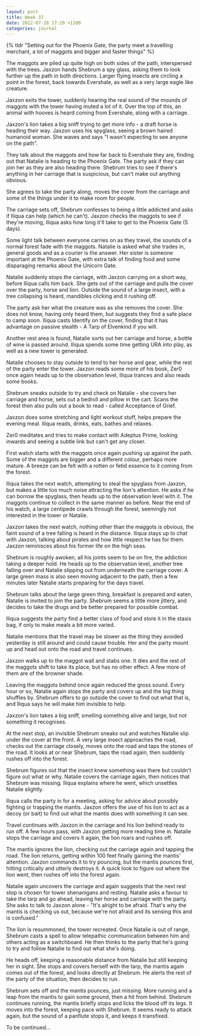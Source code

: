 ```yaml
---
layout: post
title: Week 37
date: 2022-07-28 17:29 +1200
categories: journal
---
```

{% tldr "Setting out for the Phoenix Gate, the party meet a travelling merchant, a lot of maggots and bigger and faster things" %}

The maggots are piled up quite high on both sides of the path, interspersed with the trees. Jaxzon hands Shebrum a spy glass, asking them to look further up the path in both directions. Larger flying insects are circling a point in the forest, back towards Evershale, as well as a very large eagle like creature.

Jaxzon exits the tower, suddenly hearing the real sound of the mounds of maggots with the tower having muted a lot of it. Over the top of this, an animal with hooves is heard coming from Evershale, along with a carriage.

Jaxzon's lion takes a big sniff trying to get more info - a draft horse is heading their way. Jaxzon uses his spyglass, seeing a brown haired humanoid woman. She waves and says "I wasn't expecting to see anyone on the path".

They talk about the maggots and how far back to Evershale they are, finding out that Natalie is heading to the Phoenix Gate. The party ask if they can join her as they are also heading there. Shebrum tries to see if there's anything in her carriage that is suspicious, but can't make out anything obvious.

She agrees to take the party along, moves the cover from the carriage and some of the things under it to make room for people.

The carriage sets off, Shebrum confesses to being a little addicted and asks if Iliqua can help (which he can't). Jaxzon checks the maggots to see if they're moving, Iliqua asks how long it'll take to get to the Phoenix Gate (5 days).

Some light talk between everyone carries on as they travel, the sounds of a normal forest fade with the maggots. Natalie is asked what she trades in, general goods and as a courier is the answer. Her sister is someone important at the Phoenix Gate, with extra talk of finding food and some disparaging remarks about the Unicorn Gate.

Natalie suddenly stops the carriage, with Jaxzon carrying on a short way, before Iliqua calls him back. She gets out of the carriage and pulls the cover over the party, horse and lion. Outside the sound of a large insect, with a tree collapsing is heard, mandibles clicking and it rushing off.

The party ask her what the creature was as she removes the cover. She does not know, having only heard them, but suggests they find a safe place to camp soon. Iliqua casts Identify on the cover, finding that it has advantage on passive stealth - A Tarp of Elvenkind if you will.

Another rest area is found, Natalie sorts out her carriage and horse, a bottle of wine is passed around. Iliqua spends some time getting URA into play, as well as a new tower is generated.

Natalie chooses to stay outside to tend to her horse and gear, while the rest of the party enter the tower. Jaxzon reads some more of his book, Zer0 once again heads up to the observation level, Iliqua trances and also reads some books.

Shebrum sneaks outside to try and check on Natalie - she covers her carriage and horse, sets out a bedroll and pillow in the cart. Scans the forest then also pulls out a book to read - called Acceptance of Grief.

Jaxzon does some stretching and light workout stuff, helps prepare the evening meal. Iliqua reads, drinks, eats, bathes and relaxes.

Zer0 meditates and tries to make contact with Adeptus Prime, looking inwards and seeing a subtle link but can't get any closer.

First watch starts with the maggots once again pushing up against the path. Some of the maggots are bigger and a different colour, perhaps more mature. A breeze can be felt with a rotten or fetid essence to it coming from the forest.

Iliqua takes the next watch, attempting to steal the spyglass from Jaxzon, but makes a little too much noise attracting the lion's attention. He asks if he can borrow the spyglass, then heads up to the observation level with it. The maggots continue to collect in the same manner as before. Near the end of his watch, a large centipede crawls through the forest, seemingly not interested in the tower or Natalie.

Jaxzon takes the next watch, nothing other than the maggots is obvious, the faint sound of a tree falling is heard in the distance. Iliqua stays up to chat with Jaxzon, talking about pirates and how little respect he has for them. Jaxzon reminisces about his former life on the high seas.

Shebrum is roughly awoken, all his joints seem to be on fire, the addiction taking a deeper hold. He heads up to the observation level, another tree falling over and Natalie slipping out from underneath the carriage cover. A large green mass is also seen moving adjacent to the path, then a few minutes later Natalie starts preparing for the days travel.

Shebrum talks about the large green thing, breakfast is prepared and eaten, Natalie is invited to join the party. Shebrum seems a little more jittery, and decides to take the drugs and be better prepared for possible combat.

Iliqua suggests the party find a better class of food and store it in the stasis bag, if only to make meals a bit more varied.

Natalie mentions that the travel may be slower as the thing they avoided yesterday is still around and could cause trouble. Her and the party mount up and head out onto the road and travel continues.

Jaxzon walks up to the maggot wall and stabs one. It dies and the rest of the maggots shift to take its place, but has no other effect. A few more of them are of the browner shade.

Leaving the maggots behind once again reduced the gross sound. Every hour or so, Natalie again stops the party and covers up and the big thing shuffles by. Shebrum offers to go outside the cover to find out what that is, and Iliqua says he will make him invisible to help.

Jaxzon's lion takes a big sniff, smelling something alive and large, but not something it recognises.

At the next stop, an invisible Shebrum sneaks out and watches Natalie slip under the cover at the front. A very large insect approaches the road, checks out the carriage closely, moves onto the road and taps the stones of the road. It looks at or near Shebrum, taps the road again, then suddenly rushes off into the forest.

Shebrum figures out that the insect knew something was there but couldn't figure out what or why. Natalie covers the carriage again, then notices that Shebrum was missing. Iliqua explains where he went, which unsettles Natalie slightly.

Iliqua calls the party in for a meeting, asking for advice about possibly fighting or trapping the mantis. Jaxzon offers the use of his lion to act as a decoy (or bait) to find out what the mantis does with something it can see.

Travel continues with Jaxzon in the carriage and his lion behind ready to run off. A few hours pass, with Jaxzon getting more reading time in. Natalie stops the carriage and covers it again, the lion roars and rushes off.

The mantis ignores the lion, checking out the carriage again and tapping the road. The lion returns, getting within 100 feet finally gaining the mantis' attention. Jaxzon commands it to try pouncing, but the mantis pounces first, hitting critically and utterly destroys it. A quick look to figure out where the lion went, then rushes off into the forest again.

Natalie again uncovers the carriage and again suggests that the next rest stop is chosen for tower shenanigans and resting. Natalie asks a favour to take the tarp and go ahead, leaving her horse and carriage with the party. She asks to talk to Jaxzon alone - "It's alright to be afraid. That's why the mantis is checking us out, because we're not afraid and its sensing this and is confused."

The lion is resummoned, the tower recreated. Once Natalie is out of range, Shebrum casts a spell to allow telepathic communication between him and others acting as a switchboard. He then thinks to the party that he's going to try and follow Natalie to find out what she's doing.

He heads off, keeping a reasonable distance from Natalie but still keeping her in sight. She stops and covers herself with the tarp, the mantis again comes out of the forest, and looks directly at Shebrum. He alerts the rest of the party of the situation, then decides to run.

Shebrum sets off and the mantis pounces, just missing. More running and a leap from the mantis to gain some ground, then a hit from behind. Shebrum continues running, the mantis briefly stops and licks the blood off its legs. It moves into the forest, keeping pace with Shebrum. It seems ready to attack again, but the sound of a panflute stops it, and keeps it transfixed.

To be continued...